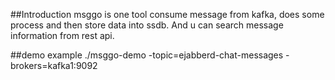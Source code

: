 ##Introduction
msggo is one tool consume message from kafka, does some process and then store data into ssdb. And u can search message information from rest api.

##demo example
./msggo-demo -topic=ejabberd-chat-messages -brokers=kafka1:9092
